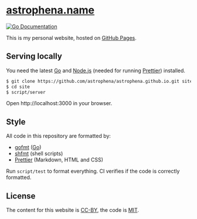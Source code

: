# [astrophena.name](https://astrophena.name)

[![Go Documentation](https://godocs.io/go.astrophena.name/site?status.svg)](https://godocs.io/go.astrophena.name/site)

This is my personal website, hosted on [GitHub Pages](https://pages.github.com).

## Serving locally

You need the latest [Go] and [Node.js](https://nodejs.org) (needed for running [Prettier])
installed.

```sh
$ git clone https://github.com/astrophena/astrophena.github.io.git site
$ cd site
$ script/server
```

Open http://localhost:3000 in your browser.

## Style

All code in this repository are formatted by:

- [gofmt](https://godocs.io/cmd/gofmt) ([Go])
- [shfmt](https://godocs.io/mvdan.cc/sh/v3/cmd/shfmt) (shell scripts)
- [Prettier] (Markdown, HTML and CSS)

Run `script/test` to format everything. CI verifies if the code is correctly formatted.

## License

The content for this website is [CC-BY](https://creativecommons.org/licenses/by/4.0/), the code is
[MIT](https://opensource.org/licenses/MIT).

[go]: https://go.dev
[prettier]: https://prettier.io
